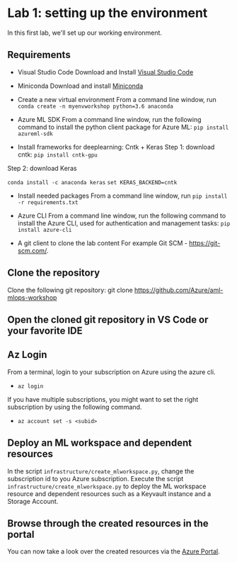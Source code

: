 # Lab 1: setting up the environment

In this first lab, we'll set up our working environment.

## Requirements

* Visual Studio Code
  Download and Install [Visual Studio Code](https://code.visualstudio.com/)

* Miniconda
  Download and install [Miniconda](https://docs.conda.io/en/latest/miniconda.html)

* Create a new virtual environment
From a command line window, run  `conda create -n myenvworkshop python=3.6 anaconda` 

* Azure ML SDK
  From a command line window, run the following command to install the python client package for Azure ML: `pip install azureml-sdk`

* Install frameworks for deeplearning: Cntk + Keras
Step 1: download cntk:
`pip install cntk-gpu`

Step 2: download Keras

`conda install -c anaconda keras`
`set KERAS_BACKEND=cntk`

* Install needed packages
  From a command line window, run `pip install -r requirements.txt`

* Azure CLI
  From a command line window, run the following command to install the Azure CLI, used for authentication and management tasks: `pip install azure-cli`


* A git client to clone the lab content
  For example Git SCM - https://git-scm.com/.

## Clone the repository

Clone the following git repository: git clone  https://github.com/Azure/aml-mlops-workshop

## Open the cloned git repository in VS Code or your favorite IDE

## Az Login
From a terminal, login to your subscription on Azure using the azure cli.

* `az login`

If you have multiple subscriptions, you might want to set the right subscription by using the following command. 

* `az account set -s <subid>`

## Deploy an ML workspace and dependent resources 

In the script `infrastructure/create_mlworkspace.py`, change the subscription id to you Azure subscription. 
Execute the script `infrastructure/create_mlworkspace.py` to deploy the ML workspace resource and dependent resources such as a Keyvault instance and a Storage Account.

## Browse through the created resources in the portal

You can now take a look over the created resources via the [Azure Portal](http://portal.azure.com/).

